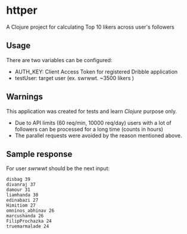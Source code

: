 # httper
A Clojure project for calculating Top 10 likers across user's followers

## Usage
There are two variables can be configured:

- AUTH_KEY:  Client Access Token for registered Dribble application
- testUser:  target user (ex. swrwwt. ~3500 likers )

## Warnings
This application was created for tests and learn _Clojure_ purpose only.
- Due to API limits (60 req/min, 10000 req/day) users with a lot of followers can be processed for a long time (counts in hours)
- The parallel requests were avoided by the reason mentioned above.

## Sample response
For user *swrwwt* should be the next input:
```
disbag 39
divanraj 37
damour 31
liamhanda 30
edinabazi 27
Himitiom 27
omninos_abhinav 26
marcushanda 26
FilipProchazka 24
truemarmalade 24
```
